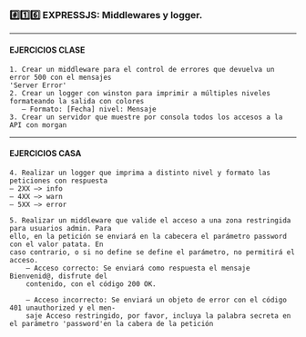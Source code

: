 ### #️⃣1️⃣6️⃣ EXPRESSJS: Middlewares y logger.

---


#### EJERCICIOS CLASE

    1. Crear un middleware para el control de errores que devuelva un error 500 con el mensajes
    'Server Error'
    2. Crear un logger con winston para imprimir a múltiples niveles formateando la salida con colores
       – Formato: [Fecha] nivel: Mensaje
    3. Crear un servidor que muestre por consola todos los accesos a la API con morgan
    

---


#### EJERCICIOS CASA

    4. Realizar un logger que imprima a distinto nivel y formato las peticiones con respuesta
    – 2XX –> info
    – 4XX –> warn
    – 5XX –> error

    5. Realizar un middleware que valide el acceso a una zona restringida para usuarios admin. Para
    ello, en la petición se enviará en la cabecera el parámetro password con el valor patata. En
    caso contrario, o si no define se define el parámetro, no permitirá el acceso.
        – Acceso correcto: Se enviará como respuesta el mensaje Bienvenid@, disfrute del
        contenido, con el código 200 OK.

        – Acceso incorrecto: Se enviará un objeto de error con el código 401 unauthorized y el men-
        saje Acceso restringido, por favor, incluya la palabra secreta en el parámetro 'password'en la cabera de la petición

